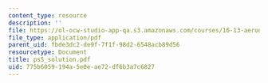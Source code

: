 ```yaml
---
content_type: resource
description: ''
file: https://ol-ocw-studio-app-qa.s3.amazonaws.com/courses/16-13-aerodynamics-of-viscous-fluids-fall-2003/775b6059194a5e0eae72df6b3a7c6827_ps5_solution.pdf
file_type: application/pdf
parent_uid: fbde3dc2-de9f-7f1f-98d2-6548acb89d56
resourcetype: Document
title: ps5_solution.pdf
uid: 775b6059-194a-5e0e-ae72-df6b3a7c6827
---
```

